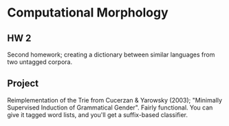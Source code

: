 # Computational Morphology

## HW 2

Second homework; creating a dictionary between similar languages from two untagged corpora.


## Project

Reimplementation of the Trie from Cucerzan & Yarowsky (2003); "Minimally Supervised Induction of Grammatical Gender". Fairly functional. You can give it tagged word lists, and you'll get a suffix-based classifier.
